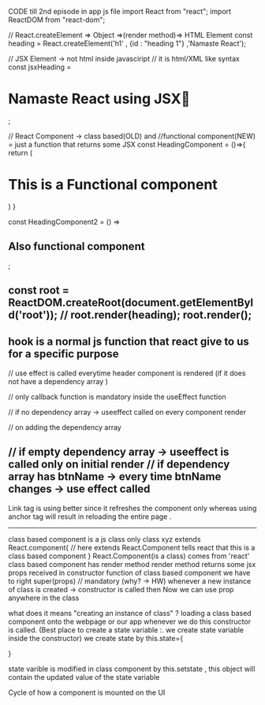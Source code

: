 CODE till 2nd episode in app js file 
import React from "react";
import ReactDOM from "react-dom";

// React.createElement => Object =>(render method)=> HTML Element
const heading = React.createElement('h1' , {id : "heading 1"} ,'Namaste React');

// JSX Element -> not html inside javasciript
// it is html/XML like syntax 
const jsxHeading = <h1 id="heading" className="head">Namaste React using JSX🚀</h1>;

// React Component -> class based(OLD) and 
//functional component(NEW) = just a function that returns some JSX 
const HeadingComponent = ()=>{
    return (
        <h1>This is a Functional component</h1>
    )
}

const HeadingComponent2 = () =><h2>Also functional component</h2>;

const root = ReactDOM.createRoot(document.getElementById('root'));
// root.render(heading);
root.render(<HeadingComponent/>);
------------------------------------------------------
hook is a normal js function that react give to us for a specific purpose 
--------------------------------------------
// use effect is called everytime header component is rendered (if it does not have a dependency array )

// only callback function is mandatory inside the useEffect function 

// if no dependency array -> useeffect called on every component render

// on adding the dependency array 

// if empty dependency array -> useeffect is called only on initial render
// if dependency array has btnName -> every time btnName changes -> use effect called
--------------------------------------------------------

Link tag is using better since it refreshes the component only whereas using anchor tag will result in reloading the entire page .

----------------------------------------------------------------
class based component is a js class only 
class xyz extends React.component{
    // here extends React.Component tells react that this is a class based component
}
React.Component(is a class) comes from 'react'
class based component has render method
render method returns some jsx 
props received in constructor function of class based component 
we have to right super(props) // mandatory (why? -> HW)
whenever a new instance of class is created -> constructor is called then
Now we can use prop anywhere in the class

what does it means "creating an instance of class" ? 
loading a class based component onto the webpage or our app
whenever we do this constructor is called.  (Best place to create a state variable :. we create state variable inside the constructor)
we create state by 
this.state={

}

state varible is modified in class component by this.setstate , this object will contain the updated value of the state variable 

Cycle of how a component is mounted on the UI 